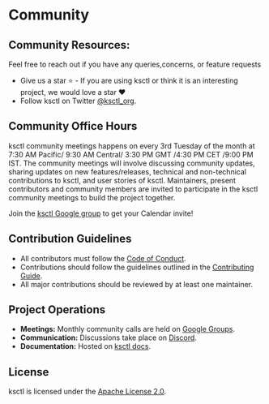 # Community

## Community Resources:

Feel free to reach out if you have any queries,concerns, or feature requests

- Give us a star ⭐️ - If you are using ksctl or think it is an interesting project, we would love a star ❤️
- Follow ksctl on Twitter [@ksctl_org](https://x.com/ksctl_org).


## Community Office Hours

ksctl community meetings happens on every 3rd Tuesday of the month at 7:30 AM Pacific/ 9:30 AM Central/ 3:30 PM GMT /4:30 PM CET /9:00 PM IST.
The community meetings will involve discussing community updates, sharing updates on new features/releases, technical and non-technical contributions to ksctl, and user stories of ksctl.
Maintainers, present contributors and community members are invited to participate in the ksctl community meetings to build the project together.

Join the [ksctl Google group](https://groups.google.com/g/ksctl) to get your Calendar invite!  


## Contribution Guidelines

- All contributors must follow the [Code of Conduct](https://github.com/ksctl/ksctl/blob/main/CODE_OF_CONDUCT.md).
- Contributions should follow the guidelines outlined in the [Contributing Guide](https://docs.ksctl.com/docs/contribution-guidelines/).
- All major contributions should be reviewed by at least one maintainer.

## Project Operations

- **Meetings:** Monthly community calls are held on [Google Groups](https://groups.google.com/g/ksctl).
- **Communication:** Discussions take place on [Discord](https://discord.com/invite/pWjtKxVrMe).
- **Documentation:** Hosted on [ksctl docs](https://docs.ksctl.com).

## License

ksctl is licensed under the [Apache License 2.0](https://github.com/ksctl/ksctl/blob/main/LICENSE).

